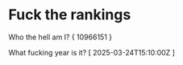 # Fuck the rankings

Who the hell am I?
{ 10966151 }

What fucking year is it?
[ 2025-03-24T15:10:00Z ]
